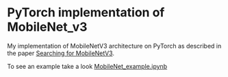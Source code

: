 # PyTorch implementation of MobileNet_v3

My implementation of MobileNetV3 architecture on PyTorch as described in the paper [Searching for MobileNetV3](https://arxiv.org/abs/1905.02244).

To see an example take a look [MobileNet_example.ipynb](https://github.com/AllexFrolov/MobileNets/blob/master/MobileNet_example.ipynb)


